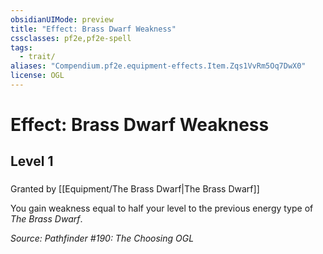 ```yaml
---
obsidianUIMode: preview
title: "Effect: Brass Dwarf Weakness"
cssclasses: pf2e,pf2e-spell
tags:
  - trait/
aliases: "Compendium.pf2e.equipment-effects.Item.Zqs1VvRm5Oq7DwX0"
license: OGL
---
```

# Effect: Brass Dwarf Weakness
## Level 1
### 






Granted by [[Equipment/The Brass Dwarf|The Brass Dwarf]]

You gain weakness equal to half your level to the previous energy type of _The Brass Dwarf_.

*Source: Pathfinder #190: The Choosing*
*OGL*